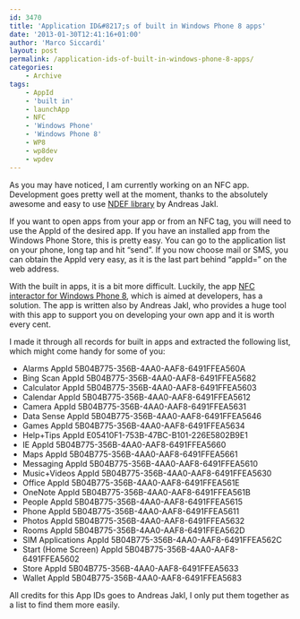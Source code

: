 ```yaml
---
id: 3470
title: 'Application ID&#8217;s of built in Windows Phone 8 apps'
date: '2013-01-30T12:41:16+01:00'
author: 'Marco Siccardi'
layout: post
permalink: /application-ids-of-built-in-windows-phone-8-apps/
categories:
    - Archive
tags:
    - AppId
    - 'built in'
    - launchApp
    - NFC
    - 'Windows Phone'
    - 'Windows Phone 8'
    - WP8
    - wp8dev
    - wpdev
---
```


As you may have noticed, I am currently working on an NFC app. Development goes pretty well at the moment, thanks to the absolutely awesome and easy to use [NDEF library](http://ndef.codeplex.com/) by Andreas Jakl.

If you want to open apps from your app or from an NFC tag, you will need to use the AppId of the desired app. If you have an installed app from the Windows Phone Store, this is pretty easy. You can go to the application list on your phone, long tap and hit “send”. If you now choose mail or SMS, you can obtain the AppId very easy, as it is the last part behind “appId=” on the web address.

With the built in apps, it is a bit more difficult. Luckily, the app [NFC interactor for Windows Phone 8](http://www.windowsphone.com/s?appid=4e1598fe-4885-4e2b-9c69-8d3f882c545b), which is aimed at developers, has a solution. The app is written also by Andreas Jakl, who provides a huge tool with this app to support you on developing your own app and it is worth every cent.

I made it through all records for built in apps and extracted the following list, which might come handy for some of you:

- Alarms AppId 5B04B775-356B-4AA0-AAF8-6491FFEA560A
- Bing Scan AppId 5B04B775-356B-4AA0-AAF8-6491FFEA5682
- Calculator AppId 5B04B775-356B-4AA0-AAF8-6491FFEA5603
- Calendar AppId 5B04B775-356B-4AA0-AAF8-6491FFEA5612
- Camera AppId 5B04B775-356B-4AA0-AAF8-6491FFEA5631
- Data Sense AppId 5B04B775-356B-4AA0-AAF8-6491FFEA5646
- Games AppId 5B04B775-356B-4AA0-AAF8-6491FFEA5634
- Help+Tips AppId E05410F1-753B-47BC-B101-226E5802B9E1
- IE AppId 5B04B775-356B-4AA0-AAF8-6491FFEA5660
- Maps AppId 5B04B775-356B-4AA0-AAF8-6491FFEA5661
- Messaging AppId 5B04B775-356B-4AA0-AAF8-6491FFEA5610
- Music+Videos AppId 5B04B775-356B-4AA0-AAF8-6491FFEA5630
- Office AppId 5B04B775-356B-4AA0-AAF8-6491FFEA561E
- OneNote AppId 5B04B775-356B-4AA0-AAF8-6491FFEA561B
- People AppId 5B04B775-356B-4AA0-AAF8-6491FFEA5615
- Phone AppId 5B04B775-356B-4AA0-AAF8-6491FFEA5611
- Photos AppId 5B04B775-356B-4AA0-AAF8-6491FFEA5632
- Rooms AppId 5B04B775-356B-4AA0-AAF8-6491FFEA562D
- SIM Applications AppId 5B04B775-356B-4AA0-AAF8-6491FFEA562C
- Start (Home Screen) AppId 5B04B775-356B-4AA0-AAF8-6491FFEA5602
- Store AppId 5B04B775-356B-4AA0-AAF8-6491FFEA5633
- Wallet AppId 5B04B775-356B-4AA0-AAF8-6491FFEA5683

All credits for this App IDs goes to Andreas Jakl, I only put them together as a list to find them more easily.